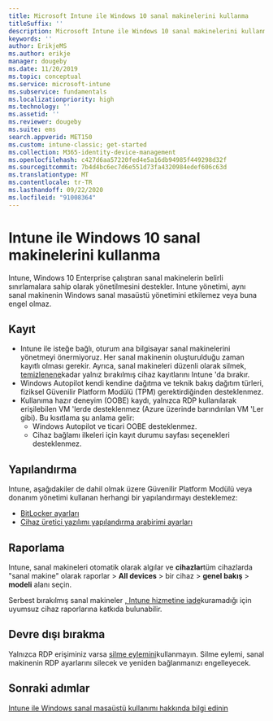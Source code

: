 ```yaml
---
title: Microsoft Intune ile Windows 10 sanal makinelerini kullanma
titleSuffix: ''
description: Microsoft Intune ile Windows 10 sanal makinelerini kullanma yönergeleri
keywords: ''
author: ErikjeMS
ms.author: erikje
manager: dougeby
ms.date: 11/20/2019
ms.topic: conceptual
ms.service: microsoft-intune
ms.subservice: fundamentals
ms.localizationpriority: high
ms.technology: ''
ms.assetid: ''
ms.reviewer: dougeby
ms.suite: ems
search.appverid: MET150
ms.custom: intune-classic; get-started
ms.collection: M365-identity-device-management
ms.openlocfilehash: c427d6aa57220fed4e5a16db94985f449298d32f
ms.sourcegitcommit: 7b4d4bc6ec7d6e551d73fa4320984edef606c63d
ms.translationtype: MT
ms.contentlocale: tr-TR
ms.lasthandoff: 09/22/2020
ms.locfileid: "91008364"
---
```

# <a name="using-windows-10-virtual-machines-with-intune"></a>Intune ile Windows 10 sanal makinelerini kullanma

Intune, Windows 10 Enterprise çalıştıran sanal makinelerin belirli sınırlamalara sahip olarak yönetilmesini destekler. Intune yönetimi, aynı sanal makinenin Windows sanal masaüstü yönetimini etkilemez veya buna engel olmaz.

## <a name="enrollment"></a>Kayıt
- Intune ile isteğe bağlı, oturum ana bilgisayar sanal makinelerini yönetmeyi önermiyoruz. Her sanal makinenin oluşturulduğu zaman kayıtlı olması gerekir. Ayrıca, sanal makineleri düzenli olarak silmek, [temizlenene](../remote-actions/devices-wipe.md#automatically-delete-devices-with-cleanup-rules)kadar yalnız bırakılmış cihaz kayıtlarını Intune 'da bırakır. 
- Windows Autopilot kendi kendine dağıtma ve teknik bakış dağıtım türleri, fiziksel Güvenilir Platform Modülü (TPM) gerektirdiğinden desteklenmez. 
- Kullanıma hazır deneyim (OOBE) kaydı, yalnızca RDP kullanılarak erişilebilen VM 'lerde desteklenmez (Azure üzerinde barındırılan VM 'Ler gibi). Bu kısıtlama şu anlama gelir:
    - Windows Autopilot ve ticari OOBE desteklenmez.
    - Cihaz bağlamı ilkeleri için kayıt durumu sayfası seçenekleri desteklenmez.


## <a name="configuration"></a>Yapılandırma
Intune, aşağıdakiler de dahil olmak üzere Güvenilir Platform Modülü veya donanım yönetimi kullanan herhangi bir yapılandırmayı desteklemez:
- [BitLocker ayarları](../configuration/device-profiles.md#endpoint-protection)
- [Cihaz üretici yazılımı yapılandırma arabirimi ayarları](../configuration/device-profiles.md#device-firmware-configuration-interface)

## <a name="reporting"></a>Raporlama
Intune, sanal makineleri otomatik olarak algılar ve **cihazlar**tüm cihazlarda "sanal makine" olarak raporlar  >  **All devices** > bir cihaz > **genel bakış**  >  **modeli** alanı seçin. 

Serbest bırakılmış sanal makineler [, Intune hizmetine iade](../configuration/device-profile-troubleshoot.md#how-long-does-it-take-for-devices-to-get-a-policy-profile-or-app-after-they-are-assigned)kuramadığı için uyumsuz cihaz raporlarına katkıda bulunabilir.

## <a name="retirement"></a>Devre dışı bırakma
Yalnızca RDP erişiminiz varsa [silme eylemini](../remote-actions/devices-wipe.md#wipe)kullanmayın. Silme eylemi, sanal makinenin RDP ayarlarını silecek ve yeniden bağlanmanızı engelleyecek.

## <a name="next-steps"></a>Sonraki adımlar
[Intune ile Windows sanal masaüstü kullanımı hakkında bilgi edinin](windows-virtual-desktop.md)
